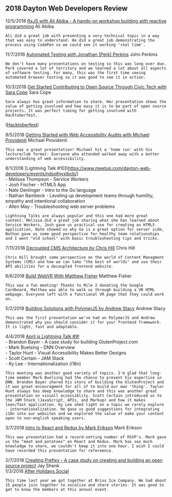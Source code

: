 
## 2018 Dayton Web Developers Review

12/5/2018	[RxJS with Ali Abiba - A hands-on workshop building with reactive programming](https://www.meetup.com/dayton-web-developers/events/ndsqfnyxqbhb/)	Ali Abiba  
~~~
Ali did a great job with presenting a very technical topic in a way that was easy to understand. He did a great job demonstrating the process using CodePen so we could see it working 'real time'.
~~~

11/7/2018 [Automated Testing with Jonathan (Perk) Perkins](https://www.meetup.com/dayton-web-developers/events/ndsqfnyxpbkb/)	John Perkins  
~~~
We don't have many presentations on testing so this was long over due. Perk covered a lot of territory and we learned a lot about all aspects of software testing. For many, this was the first time seeing automated browser testing so it was good to see it in action.
~~~
10/3/2018 [Get Started Contributing to Open Source Through Civic Tech with Sara Cope](https://www.meetup.com/dayton-web-developers/events/ndsqfnyxnbfb/) Sara Cope  
~~~
Sara always has great information to share. Her presentation shows the value of getting involved and how easy it is to be part of open source projects. It was perfect timing for getting involved with Hacktoberfest. 
~~~
([Hacktoberfest](https://hacktoberfest.digitalocean.com/))  

9/5/2018 [Getting Started with Web Accessibility Audits with Michael Providenti](https://www.meetup.com/dayton-web-developers/events/ndsqfnyxmbhb/) Michael Providenti  
~~~
This was a great presentation! Michael hit a 'home run' with his lecture/lab format. Everyone who attended walked away with a better understanding of web accessibility.
~~~
8/1/2018 [Lightning Talk #10])https://www.meetup.com/dayton-web-developers/events/ndsqfnyxlbcb/)  
	- Melissa Thompson - Service Workers  
	- Josh Fischer - HTML5 App  
	- Nate Denlinger - Intro to the Go language  
	- Nathan Rambeck - Leveling up development teams through humility, empathy and intentional collaboration  
	- Allen May - Troubleshooting web server problems  
~~~
Lightning Talks are always popular and this one had more great content. Melissa did a great job sharing what she has learned about Service Workers, Josh gave us practical use for creating an HTML5 application, Nate showed us why Go is a great option for server side, Nathan gave us some good perspective for healthy team relationships and I went "old school" with basic troubleshooting tips and tricks.
~~~
7/11/2018 [Decoupled CMS Architecture by Chris Hill](https://www.meetup.com/dayton-web-developers/events/ndsqfnyxkbgb/) Chris Hill  
~~~
Chris Hill brought some perspective on the world of Content Managment Systems (CMS) and how we can take "the best of worlds" and use their API abilities for a decoupled frontend website.
~~~
6/6/2018 [Build WebVR With Matthew Fisher](https://www.meetup.com/dayton-web-developers/events/ndsqfnyxjbjb/) Matthew Fisher  
~~~
This was a fun meeting! Thanks to Mile 2 donating the Google Cardboard, Matthew was able to walk us through building a VR HTML webpage. Everyone left with a functional VR page that they could work on.
~~~
5/2/2018 [Building Solutions with PolymerJS by Andrew Stacy](https://www.meetup.com/dayton-web-developers/events/ndsqfnyxhbdb/) Andrew Stacy  
~~~
This was the first presentation we've had on PolymerJS and Andrew demonstrated why you should consider it for your frontend framework. It is light, fast and adaptable.
~~~
4/4/2018 [April is Lightning Talk #9!](https://www.meetup.com/dayton-web-developers/events/ndsqfnyxgbgb/)  
    - Brandon Bayer - A case study for building GlutenProject.com  
    - Mark Buelsing - DNN Overview  
    - Taylor Hunt - Visual Accessibility Makes Better Designs  
    - Scott Certain - JAM Stack  
    - Ky Lee - Internationalization (i18n)  
~~~
This meeting was another good variety of topics. I'm glad that long-time member Mark Buelsing had the chance to present his expertise in DNN. Brandon Bayer shared his story of building the GlutenProject and it was great encouragment for all of to build our own 'thing'. Taylor Hunt always has deep knowledge to share and this was another great presentation on visuall accessiblity. Scott Certain introduced us to the JAM Stack (JavaScript, APIs, and Markup) and how it makes lean/fast application. Ky Lee shed light on a topic we rarely explore - internationalization. He gave us good suggestions for integrating i18n into our websites and we explored the value of make your content open to non-english speaking users.
~~~
3/7/2018 [Intro to React and Redux by Mark Erikson](https://www.meetup.com/dayton-web-developers/events/ndsqfnyxfbkb/) Mark Erikson  
~~~
This was presentation had a record-setting number of RSVP's. Mark gave us the "meat and potatoes" on React and Redux. Mark has soo much knowledge to share, we couldn't keep it into one hour. I wish I could have recorded this presentation for refereence.
~~~
2/7/2018 [Creating Prefixy - A case study on creating and building an open source project](https://www.meetup.com/dayton-web-developers/events/ndsqfnyxdbkb/) Jay Shenk  
1/3/2018 [After Holidays Social](https://www.meetup.com/dayton-web-developers/events/ndsqfnyxcbfb/)
~~~
This time last year we got together at Brixx Ice Company. We had about 15 people join together to socalize and share stories. It was good to get to know the members at this annual event. 
~~~
